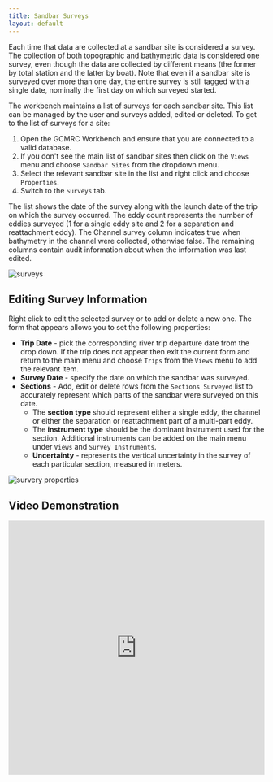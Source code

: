 ```yaml
---
title: Sandbar Surveys
layout: default
---
```


Each time that data are collected at a sandbar site is considered a survey. The collection of both topographic and bathymetric data is considered one survey, even though the data are collected by different means (the former by total station and the latter by boat). Note that even if a sandbar site is surveyed over more than one day, the entire survey is still tagged with a single date, nominally the first day on which surveyed started.

The workbench maintains a list of surveys for each sandbar site. This list can be managed by the user and surveys added, edited or deleted. To get to the list of surveys for a site:

1. Open the GCMRC Workbench and ensure that you are connected to a valid database.
2. If you don't see the main list of sandbar sites then click on the `Views` menu and choose `Sandbar Sites` from the dropdown menu.
3. Select the relevant sandbar site in the list and right click and choose `Properties`.
4. Switch to the `Surveys` tab.

The list shows the date of the survey along with the launch date of the trip on which the survey occurred. The eddy count represents the number of eddies surveyed (1 for a single eddy site and 2 for a separation and reattachment eddy). The Channel survey column indicates true when bathymetry in the channel were collected, otherwise false. The remaining columns contain audit information about when the information was last edited.

![surveys](/images/sandbars/sandbar_properties_surveys.png)

## Editing Survey Information

Right click to edit the selected survey or to add or delete a new one. The form that appears allows you to set the following properties:

* **Trip Date** - pick the corresponding river trip departure date from the drop down. If the trip does not appear then exit the current form and return to the main menu and choose `Trips` from the `Views` menu to add the relevant item.
* **Survey Date** - specify the date on which the sandbar was surveyed.
* **Sections** - Add, edit or delete rows from the `Sections Surveyed` list to accurately represent which parts of the sandbar were surveyed on this date. 
  * The **section type** should represent either a single eddy, the channel or either the separation or reattachment part of a multi-part eddy.
  * The **instrument type** should be the dominant instrument used for the section. Additional instruments can be added on the main menu under `Views` and `Survey Instruments`. 
  * **Uncertainty** - represents the vertical uncertainty in the survey of each particular section, measured in meters.

![survery properties](/images/sandbars/survey_properties.png)

## Video Demonstration

<iframe width="100%" height="500" src="https://www.youtube.com/embed/iVCHKBjzblQ?si=Rkr39f0ic8oLQdH2" title="YouTube video player" frameborder="0" allowfullscreen></iframe>